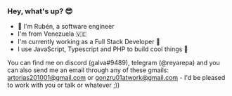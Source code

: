 ### Hey, what's up? 😎

- 🎴 I'm Rubén, a software engineer
- I'm from Venezuela 🇻🇪
- I'm currently working as a Full Stack Developer 👷
- I use JavaScript, Typescript and PHP to build cool things 📰

You can find me on discord (galva#9489), telegram (@reyarepa) and you can also send me an email through any of these gmails: artorias201001@gmail.com or gonzru01atwork@gmail.com - I'd be pleased to work with you or talk or whatever ;))
